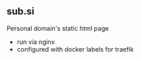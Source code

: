 ## sub.si

Personal domain's static html page

- run via nginx
- configured with docker labels for traefik
